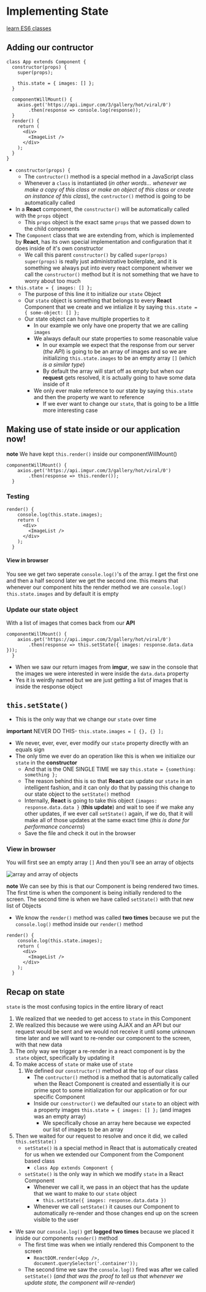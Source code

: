 # Implementing State

[learn ES6 classes](https://www.youtube.com/watch?v=EUtZRwA7Fqc)

## Adding our contructor

```
class App extends Component {
  constructor(props) {
    super(props);

    this.state = { images: [] };
  }

  componentWillMount() {
    axios.get('https://api.imgur.com/3/gallery/hot/viral/0')
        .then(response => console.log(response));
  }
  render() {
    return (
      <div>
        <ImageList />
      </div>
    );
  }
}
```

* `constructor(props) {`
    - The `contructor()` method is a special method in a JavaScript class
    - Whenever a `class` is instantiated (_in other words... whenever we make a copy of this class or make an object of this class or create an instance of this class_), the `contructor()` method is going to be automatically called
* In a **React** component, the `constructor()` will be automatically called with the `props` object
    - This `props` object is the exact same `props` that we passed down to the child components
* The `Component` class that we are extending from, which is implemented by **React**, has its own special implementation and configuration that it does inside of it's own constructor
    - We call this parent `constructor()` by called `super(props)`
        `super(props)` is really just administrative boilerplate, and it is something we always put into every react component whenver we call the `constructor()` method but it is not something that we have to worry about too much
* `this.state = { images: [] };`
    - The purpose of this line it to initialize our `state` Object
    - Our `state` object is something that belongs to every **React** Component that we create and we intialize it by saying `this.state = { some-object: [] };`
    - Our state object can have multiple properties to it
        + In our example we only have one property that we are calling `images`
        + We always default our state properties to some reasonable value
            * In our example we expect that the response from our server (_the API_) is going to be an array of images and so we are initializing `this.state.images` to be an empty array `[]` (_which is a similar type_)
            * By default the array will start off as empty but when our **request** gets resolved, it is actually going to have some data inside of it
        + We only ever make reference to our state by saying `this.state` and then the property we want to reference
            * If we ever want to change our `state`, that is going to be a little more interesting case

## Making use of state inside or our application now!
**note** We have kept `this.render()` inside our componentWillMount()

```
componentWillMount() {
    axios.get('https://api.imgur.com/3/gallery/hot/viral/0')
        .then(response => this.render());
  }
```

### Testing
```
render() {
    console.log(this.state.images);
    return (
      <div>
        <ImageList />
      </div>
    );
  }
```

#### View in browser
You see we get two seperate `console.log()`'s of the array. I get the first one and then a half second later we get the second one. this means that whenever our component hits the render method we are `console.log()` `this.state.images` and by default it is empty

### Update our state object
With a list of images that comes back from our **API**

```
componentWillMount() {
    axios.get('https://api.imgur.com/3/gallery/hot/viral/0')
        .then(response => this.setState({ images: response.data.data }));
  }
```

* When we saw our return images from **imgur**, we saw in the console that the images we were interested in were inside the `data.data` property
* Yes it is weirdly named but we are just getting a list of images that is inside the response object

## `this.setState()`
* This is the only way that we change our `state` over time

**important** NEVER DO THIS-
`this.state.images = [ {}, {} ];`

* We never, ever, ever, ever modify our `state` property directly with an equals sign
* The only time we ever do an operation like this is when we initialize our `state` in the **constructor**
    + And that is the ONE SINGLE TIME we say `this.state = {something: something };`
    + The reason behind this is so that **React** can update our `state` in an intelligent fashion, and it can only do that by passing this change to our state object to the `setState()` method
    + Internally, **React** is going to take this object `{images: response.data.data }` (**this update**) and wait to see if we make any other updates, if we ever call `setState()` again, if we do, that it will make all of those updates at the same exact time (_this is done for performance concerns_)
    + Save the file and check it out in the browser

### View in browser
You will first see an empty array `[]`
And then you'll see an array of objects

![array and array of objects](https://i.imgur.com/U95NurI.png)

**note** 
We can see by this is that our Component is being rendered two times. The first time is when the component is being initially rendered to the screen. The second time is when we have called `setState()` with that new list of Objects 

* We know the `render()` method was called **two times** because we put the `console.log()` method inside our `render()` method

```
render() {
    console.log(this.state.images);
    return (
      <div>
        <ImageList />
      </div>
    );
  }
```

## Recap on state
`state` is the most confusing topics in the entire library of react

1. We realized that we needed to get access to `state` in this Component
2. We realized this because we were using AJAX and an API but our request would be sent and we would not receive it until some unknown time later and we will want to re-render our component to the screen, with that new data 
3. The only way we trigger a re-render in a react component is by the `state` object, specifically by updating it
4. To make access of `state` or make use of `state`
    1. We defined our `constructor()` method at the top of our class
        * The `contructor()` method is a method that is automatically called when the React Component is created and essentially it is our prime spot to some initialization for our application or for our specific Component
        * Inside our `constructor()` we defaulted our `state` to an object with a property images `this.state = { images: [] };` (and images was an empty array)
            - We specifically chose an array here because we expected our list of images to be an array
5. Then we waited for our request to resolve and once it did, we called `this.setState()`
    * `setState()` is a special method in React that is automatically created for us when we extended our Component from the Component based class
        - `class App extends Component {`
    * `setState()` is the only way in which we modify `state` in a React Component
        - Whenever we call it, we pass in an object that has the update that we want to make to our `state` object
            + `this.setState({ images: response.data.data })`
        - Whenever we call `setState()` it causes our Component to automatically re-render and those changes end up on the screen visible to the user
+ We saw our `console.log()` get **logged two times** because we placed it inside our components `render()` method
    * The first time was when we intially rendered this Component to the screen
        - `ReactDOM.render(<App />, document.querySelector('.container'));`
    * The second time we saw the `console.log()` fired was after we called `setState()` (_and that was the proof to tell us that whenever we update state, the component will re-render_)



